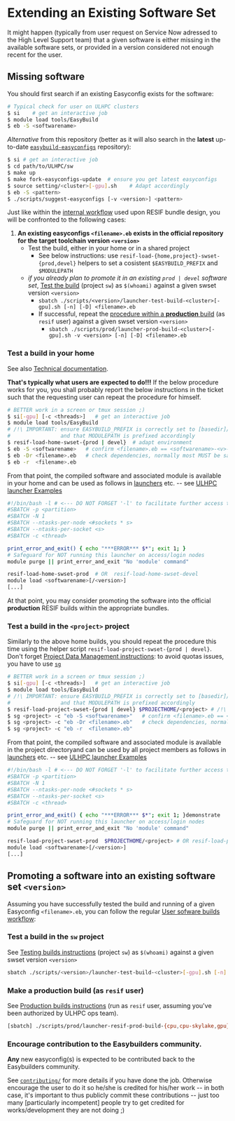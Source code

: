 # Extending an Existing Software Set

It might happen (typically from user request on Service Now adressed to the High Level Support team) that a given software is either missing in the available software sets, or provided in a version considered not enough recent for the user.

## Missing software

You should first search if an existing Easyconfig exists for the software:

```bash
# Typical check for user on ULHPC clusters
$ si    # get an interactive job
$ module load tools/EasyBuild
$ eb -S <softwarename>
```

_Alternative_ from this repository (better as it will also search in the **latest** up-to-date [`easybuild-easyconfigs`](https://github.com/ULHPC/easybuild-easyconfigs) repository):

```bash
$ si # get an interactive job
$ cd path/to/ULHPC/sw
$ make up
$ make fork-easyconfigs-update  # ensure you get latest easyconfigs
$ source setting/<cluster>[-gpu].sh    # Adapt accordingly
$ eb -S <pattern>
$ ./scripts/suggest-easyconfigs [-v <version>] <pattern>
```

Just like within the [internal workflow](workflow.md) used upon RESIF bundle design, you will be confronted to the following cases:

1. **An existing easyconfigs `<filename>.eb` exists in the official repository for the target toolchain version `<version>`**
    - Test the build, either in your home or in a shared project
        * See below instructions: use `resif-load-{home,project}-swset-{prod,devel}` helpers to set a cosistent `$EASYBUILD_PREFIX` and `$MODULEPATH`
    - _if you already plan to promote it in an existing `prod | devel` software set_, [Test the build](build.md#testing-builds-project-sw) (project `sw`) as `$(whoami)` against a given swset version `<version>`
         * `sbatch ./scripts/<version>/launcher-test-build-<cluster>[-gpu].sh [-n] [-D] <filename>.eb`
         * If successful, repeat the [procedure within a **production** build](build.md#production-builds-resif-user) (as `resif` user)  against a given swset version `<version>`
             - `sbatch ./scripts/prod/launcher-prod-build-<cluster>[-gpu].sh -v <version> [-n] [-D] <filename>.eb`


### Test a build in your home

See also [Technical documentation](https://hpc-docs.uni.lu/environment/easybuild/#ulhpc-easybuild-configuration).

**That's typically what users are expected to do!!!**
If the below procedure works for you, you shall probably report the below instructions in the ticket such that the requesting user can repeat the procedure for himself.


```bash
# BETTER work in a screen or tmux session ;)
$ si[-gpu] [-c <threads>]   # get an interactive job
$ module load tools/EasyBuild
# /!\ IMPORTANT: ensure EASYBUILD_PREFIX is correctly set to [basedir]/<cluster>/<environment>/<arch>
#                and that MODULEPATH is prefixed accordingly
$ resif-load-home-swset-{prod | devel}  # adapt environment
$ eb -S <softwarename>   # confirm <filename>.eb == <softwarename>-<v>-<toolchain>.eb
$ eb -Dr <filename>.eb   # check dependencies, normally most MUST be satisfied
$ eb -r  <filename>.eb
```

From that point, the compiled software and associated module is available in your home and can be used as follows in [launchers](https://hpc-docs.uni.lu/slurm/launchers/) etc. -- see [ULHPC launcher Examples](https://hpc-docs.uni.lu/slurm/launchers/)

```bash
#!/bin/bash -l # <--- DO NOT FORGET '-l' to facilitate further access to ULHPC modules
#SBATCH -p <partition>
#SBATCH -N 1
#SBATCH --ntasks-per-node <#sockets * s>
#SBATCH --ntasks-per-socket <s>
#SBATCH -c <thread>

print_error_and_exit() { echo "***ERROR*** $*"; exit 1; }
# Safeguard for NOT running this launcher on access/login nodes
module purge || print_error_and_exit "No 'module' command"

resif-load-home-swset-prod  # OR  resif-load-home-swset-devel
module load <softwarename>[/<version>]
[...]
```

At that point, you may consider promoting the software into the official **production** RESIF builds within the appropriate bundles.

### Test a build in the `<project>` project

Similarly to the above home builds, you should repeat the procedure this time using the helper script `resif-load-project-swset-{prod | devel}`.
Don't forget [Project Data Management instructions](https://hpc-docs.uni.lu/data/project/#project-directory-modification): to avoid quotas issues, you have to use [`sg`](https://linux.die.net/man/1/sg)

```bash
# BETTER work in a screen or tmux session ;)
$ si[-gpu] [-c <threads>]   # get an interactive job
$ module load tools/EasyBuild
# /!\ IMPORTANT: ensure EASYBUILD_PREFIX is correctly set to [basedir]/<cluster>/<environment>/<arch>
#                and that MODULEPATH is prefixed accordingly
$ resif-load-project-swset-{prod | devel} $PROJECTHOME/<project> # /!\ ADAPT environment and <project> accordingly
$ sg <project> -c "eb -S <softwarename>"   # confirm <filename>.eb == <softwarename>-<v>-<toolchain>.eb
$ sg <project> -c "eb -Dr <filename>.eb"   # check dependencies, normally most MUST be satisfied
$ sg <project> -c "eb -r  <filename>.eb"
```

From that point, the compiled software and associated module is available in the project directoryand can be used by all project members as follows in [launchers](https://hpc-docs.uni.lu/slurm/launchers/) etc. -- see [ULHPC launcher Examples](https://hpc-docs.uni.lu/slurm/launchers/)

```bash
#!/bin/bash -l # <--- DO NOT FORGET '-l' to facilitate further access to ULHPC modules
#SBATCH -p <partition>
#SBATCH -N 1
#SBATCH --ntasks-per-node <#sockets * s>
#SBATCH --ntasks-per-socket <s>
#SBATCH -c <thread>

print_error_and_exit() { echo "***ERROR*** $*"; exit 1; }demonstrate
# Safeguard for NOT running this launcher on access/login nodes
module purge || print_error_and_exit "No 'module' command"

resif-load-project-swset-prod  $PROJECTHOME/<project> # OR resif-load-project-swset-devel $PROJECTHOME/<project>
module load <softwarename>[/<version>]
[...]
```

## Promoting a software into an existing software set `<version>`

Assuming you have successfully tested the build and running of a given Easyconfig `<filename>.eb`, you can follow the regular [User sofware builds workflow](build.md):

### Test a build in the `sw` project

See [Testing builds instructions](build.md#testing-builds-project-sw) (project `sw`) as `$(whoami)` against a given swset version `<version>`

```bash
sbatch ./scripts/<version>/launcher-test-build-<cluster>[-gpu].sh [-n] [-D] <filename>.eb
```

### Make a production build (as `resif` user)

See [Production builds instructions](build.md#production-builds-resif-user) (run as `resif` user, assuming you've been authorized by ULHPC ops team).

```bash
[sbatch] ./scripts/prod/launcher-resif-prod-build-{cpu,cpu-skylake,gpu}.sh -v <version> <filename>.eb
```

### Encourage contribution to the Easybuilders community.

**Any** new easyconfig(s) is  expected to be contributed back to the Easybuilders community.

See [`contributing/`](contributing/) for more details if you have done the job. Otherwise encourage the user to do it so he/she is credited for his/her work -- in both case, it's important to thus publicly commit these contributions -- just too many [particularly incompetent] people try to get credited for works/development they are not doing ;)
